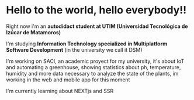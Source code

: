 # Hello to the world, hello everybody!!

Right now i'm an __autodidact student at UTIM (Universidad Tecnológica de Izúcar de Matamoros)__

I'm studying __Information Technology specialized in Multiplatform Software Development__ (in the university we call it DSM)

I'm working on SACI, an academic proyect for my university, it's about IoT and automating a greenhouse, showing statistics about ph, temperature, humidity and more data necessary to analyze the state of the plants, im working in the web and mobile app for this moment

I'm currently learning about NEXTjs and SSR

<!--
**DiegoSHS/DiegoSHS** is a ✨ _special_ ✨ repository because its `README.md` (this file) appears on your GitHub profile.

Here are some ideas to get you started:

- 🔭 I’m currently working on ...
- 🌱 I’m currently learning ...
- 👯 I’m looking to collaborate on ...
- 🤔 I’m looking for help with ...
- 💬 Ask me about ...
- 📫 How to reach me: ...
- 😄 Pronouns: ...
- ⚡ Fun fact: ...
-->
